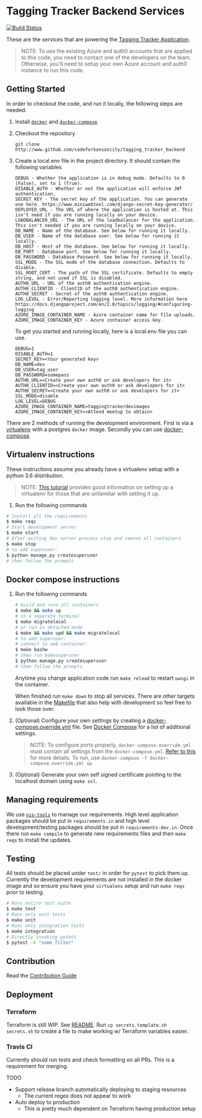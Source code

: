 # Tagging Tracker Backend Services

[![Build Status](https://travis-ci.org/codeforkansascity/tagging_tracker_backend.svg?branch=master)](https://travis-ci.org/codeforkansascity/tagging_tracker_backend)

These are the services that are powering the [Tagging Tracker Application](https://github.com/codeforkansascity/tagging-tracker).

> NOTE: To use the existing Azure and auth0 accounts that are applied to this code, you need to contact one of the developers on the team. Otherwise, you'll need to setup your own Azure account and auth0 instance to run this code.

## Getting Started

In order to checkout the code, and run it locally, the following steps are needed.

1. Install [`docker`](https://docs.docker.com/install/#support) and [`docker-compose`](https://docs.docker.com/compose/install/)

1. Checkout the repository

   ```
   git clone http://www.github.com/codeforkansascity/tagging_tracker_backend
   ```

1. Create a local.env file in the project directory. It should contain the following variables

   ```
   DEBUG - Whether the application is in debug mode. Defaults to 0 (False), set to 1 (True).
   DISABLE_AUTH - Whether or not the application will enforce JWT authentication.
   SECRET_KEY - The secret key of the application. You can generate one here. https://www.miniwebtool.com/django-secret-key-generator/
   DEPLOYED_URL - The URL of where the application is hosted at. This isn't need if you are running locally on your device.
   LOADBALANCER_URL - The URL of the loadbalancer for the application. This isn't needed if you are running locally on your device.
   DB_NAME - Name of the database. See below for running it locally.
   DB_USER - Name of the database user. See below for running it locally.
   DB_HOST - Host of the database. See below for running it locally.
   DB_PORT - Database port. See below for running it locally.
   DB_PASSWORD - Database Password. See below for running it locally.
   SSL_MODE - The SSL mode of the database connection. Defaults to disable.
   SSL_ROOT_CERT - The path of the SSL certificate. Defaults to empty string, and not used if SSL is disabled.
   AUTH0_URL - URL of the auth0 authentication engine.
   AUTH0_CLIENTID - ClientID of the auth0 authentication engine.
   AUTH0_SECRET - Secret of the auth0 authentication engine.
   LOG_LEVEL - Error/Reporting logging level. More information here https://docs.djangoproject.com/en/2.0/topics/logging/#configuring-logging
   AZURE_IMAGE_CONTAINER_NAME - Azure container name for file uploads.
   AZURE_IMAGE_CONTAINER_KEY - Azure container access key.
   ```

   To get you started and running locally, here is a local.env file you can use.

   ```
   DEBUG=1
   DISABLE_AUTH=1
   SECRET_KEY=<Your generated key>
   DB_NAME=dev
   DB_USER=tag_user
   DB_PASSWORD=somepass
   AUTH0_URL=<Create your own auth0 or ask developers for it>
   AUTH0_CLIENTID=<Create your own auth0 or ask developers for it>
   AUTH0_SECRET=<Create your own auth0 or ask developers for it>
   SSL_MODE=disable
   LOG_LEVEL=DEBUG
   AZURE_IMAGE_CONTAINER_NAME=taggingtrackerdevimages
   AZURE_IMAGE_CONTAINER_KEY=<Attend meetup to obtain>
   ```

There are 2 methods of running the development environment. First is via a [virtualenv](#virtualenv-instructions) with a postgres `docker` image.
Secondly you can use [docker-compose](#docker-compose-instructions).

## Virtualenv instructions

These instructions assume you already have a virtualenv setup with a python 3.6 distribution.

>NOTE: [This tutorial](https://docs.python-guide.org/dev/virtualenvs/)
>provides good information on setting up a virtualenv for those that are
>unfamiliar with setting it up.

1. Run the following commands

```bash
# Install all the requirements
$ make reqs
# Start development server
$ make start
# After exiting dev server process stop and remove all containers
$ make stop
# to add superuser:
$ python manage.py createsuperuser
# then follow the prompts
```


## Docker compose instructions

1. Run the following commands

   ```bash
   # build and runs all containers
   $ make && make up
   # in a seperate terminal
   $ make migratelocal
   # or run in detached mode
   $ make && make upd && make migratelocal
   # to add superuser:
   # connect to web container:
   $ make bashw
   # then run makesuperuser
   $ python manage.py createsuperuser
   # then follow the prompts
   ```

   Anytime you change application code run `make reload` to restart `uwsgi` in the container.

   When finished run `make down` to stop all services. There are other targets available in the [Makefile](Makefile) that also help
   with development so feel free to look those over.

1. (Optional) Configure your own settings by creating a
  [docker-compose.override.yml](https://docs.docker.com/compose/extends/#understanding-multiple-compose-files)
  file. See
  [Docker Compose](https://docs.docker.com/compose/compose-file/) for a list
  of additional settings.

   > NOTE: To configure ports properly, `docker-compose.override.yml` must
 contain all settings from the `docker-compose.yml`.
 [Refer to this](https://stackoverflow.com/a/48863743) for more details. To
  run, use `docker-compose -f docker-compose.override.yml up`

1. (Optional) Generate your own self signed certificate pointing to the localhost domain using `make ssl`.

## Managing requirements

We use [`pip-tools`](https://github.com/jazzband/pip-tools) to manage our requirements. High level application packages should be
put in `requirements.in` and high level development/testing packages should be put in `requirements-dev.in`. Once there run
`make compile` to generate new requirements files and then `make reqs` to install the updates.

## Testing

All tests should be placed under `test/` in order for `pytest` to pick them up. Currently the development requirements
are not installed in the docker image and so ensure you have your `virtualenv` setup and run `make reqs` prior to testing.

```bash
# Runs entire test suite
$ make test
# Runs only unit tests
$ make unit
# Runs only integration tests
$ make integration
# Directly invoking pytest
$ pytest -k "some filter"
```

## Contribution

Read the [Contribution Guide](docs/CONTRIBUTING.md)

## Deployment

### Terraform
Terraform is still WIP. See [README](tf/README.md). Run `cp secrets.template.sh secrets.sh` to create a
file to make working w/ Terraform variables easier.

### Travis CI

Currently should run tests and check formatting on all PRs. This is a requirement for merging.

TODO

- Support release branch automatically deploying to staging resources
    - The current regex does not appear to work
- Auto deploy to production
    - This is pretty much dependent on Terraform having production setup 
